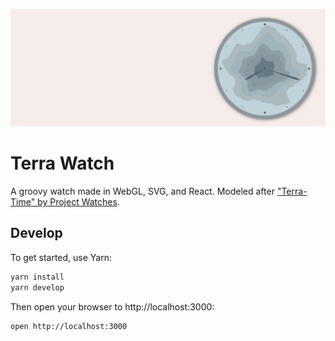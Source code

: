 ![](preview.png)

# Terra Watch

A groovy watch made in WebGL, SVG, and React. Modeled after ["Terra-Time" by Project Watches](https://projectswatches.com/shop/terra-time/).


## Develop

To get started, use Yarn:

```sh
yarn install
yarn develop
```

Then open your browser to http://localhost:3000:

```sh
open http://localhost:3000
```
